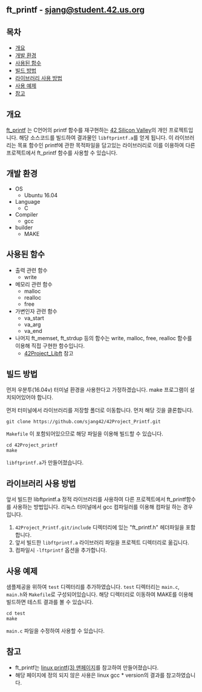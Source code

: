 ## ft_printf - sjang@student.42.us.org

## 목차
* [개요](#개요)
* [개발 환경](#개발-환경)
* [사용된 함수](#사용된-함수)
* [빌드 방법](#빌드-방법)
* [라이브러리 사용 방법](#라이브러리-사용-방법)
* [사용 예제](#사용-예제)
* [참고](#참고)

## 개요

[ft_printf][1] 는 C언어의 printf 함수를 재구현하는 [42 Silicon Valley][2]의 개인 프로젝트입니다.
해당 소스코드를 빌드하여 결과물인 `libftprintf.a`를 얻게 됩니다.
이 라이브러리는 목표 함수인 printf에 관한 목적파일을 담고있는 라이브러리로
이를 이용하여 다른 프로젝트에서 ft_printf 함수를 사용할 수 있습니다.

## 개발 환경
* OS
	* Ubuntu 16.04
* Language
	* C
* Compiler
	* gcc
* builder
	* MAKE

## 사용된 함수
* 출력 관련 함수
	* write
* 메모리 관련 함수
	* malloc
	* realloc
	* free
* 가변인자 관련 함수
	* va_start
	* va_arg
	* va_end
* 나머지 ft_memset, ft_strdup 등의 함수는 write, malloc, free, realloc 함수를 이용해 직접 구현한 함수입니다.
	* [42Project_Libft][4] 참고

## 빌드 방법

먼저 우분투(16.04v) 터미널 환경을 사용한다고 가정하겠습니다.
make 프로그램이 설치되어있어야 합니다.

먼저 터미널에서 라이브러리를 저장할 폴더로 이동합니다.
먼저 해당 깃을 클론합니다.

	git clone https://github.com/sjang42/42Project_Printf.git

`Makefile` 이 포함되어있으므로 해당 파일을 이용해 빌드할 수 있습니다.

	cd 42Project_printf
	make

`libftprintf.a`가 만들어졌습니다.

## 라이브러리 사용 방법

앞서 빌드한 libftprintf.a 정적 라이브러리를 사용하여 다른 프로젝트에서 ft_printf함수를 사용하는 방법입니다.
리눅스 터미널에서 gcc 컴파일러를 이용해 컴파일 하는 경우입니다.

1. `42Project_Printf.git/include` 디렉터리에 있는 "ft_printf.h" 헤더파일을 포함합니다.
2. 앞서 빌드한 `libftprintf.a` 라이브러리 파일을 프로젝트 디렉터리로 옮깁니다.
3. 컴파일시 `-lftprintf` 옵션을 추가합니다.

## 사용 예제

샘플제공을 위하여 `test` 디렉터리를 추가하였습니다.
`test` 디렉터리는 `main.c`, `main.h`와 `Makefile`로 구성되어있습니다.
해당 디렉터리로 이동하여 MAKE를 이용해 빌드하면 테스트 결과를 볼 수 있습니다.

	cd test
	make

`main.c` 파일을 수정하여 사용할 수 있습니다.

## 참고

* ft_printf는 [linux printf(3) 맨페이지][3]를 참고하여 만들어졌습니다.
* 해당 페이지에 정의 되지 않은 사용은 linux gcc * version의 결과를 참고하였습니다.

[1]: https://github.com/sjang42/42Project_Printf/blob/master/ft_printf.en.pdf
[2]: http://42.us.org "42 USA"
[3]: https://linux.die.net/man/3/printf
[4]: https://github.com/sjang42/42Project_Libft
